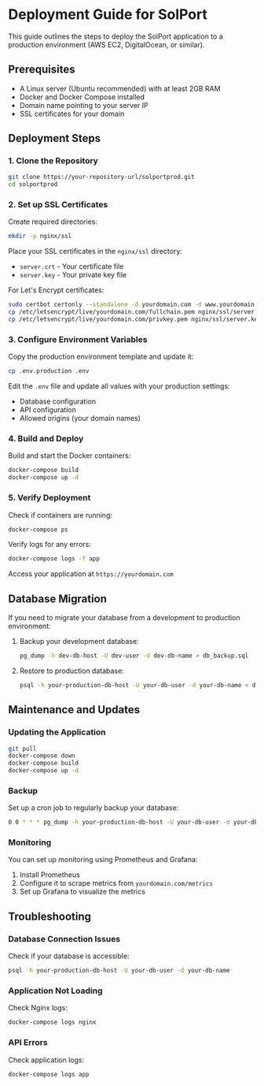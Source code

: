 # Deployment Guide for SolPort

This guide outlines the steps to deploy the SolPort application to a production environment (AWS EC2, DigitalOcean, or similar).

## Prerequisites

- A Linux server (Ubuntu recommended) with at least 2GB RAM
- Docker and Docker Compose installed
- Domain name pointing to your server IP
- SSL certificates for your domain

## Deployment Steps

### 1. Clone the Repository

```bash
git clone https://your-repository-url/solportprod.git
cd solportprod
```

### 2. Set up SSL Certificates

Create required directories:

```bash
mkdir -p nginx/ssl
```

Place your SSL certificates in the `nginx/ssl` directory:
- `server.crt` - Your certificate file
- `server.key` - Your private key file

For Let's Encrypt certificates:

```bash
sudo certbot certonly --standalone -d yourdomain.com -d www.yourdomain.com
cp /etc/letsencrypt/live/yourdomain.com/fullchain.pem nginx/ssl/server.crt
cp /etc/letsencrypt/live/yourdomain.com/privkey.pem nginx/ssl/server.key
```

### 3. Configure Environment Variables

Copy the production environment template and update it:

```bash
cp .env.production .env
```

Edit the `.env` file and update all values with your production settings:
- Database configuration
- API configuration
- Allowed origins (your domain names)

### 4. Build and Deploy

Build and start the Docker containers:

```bash
docker-compose build
docker-compose up -d
```

### 5. Verify Deployment

Check if containers are running:

```bash
docker-compose ps
```

Verify logs for any errors:

```bash
docker-compose logs -f app
```

Access your application at `https://yourdomain.com`

## Database Migration

If you need to migrate your database from a development to production environment:

1. Backup your development database:
   ```bash
   pg_dump -h dev-db-host -U dev-user -d dev-db-name > db_backup.sql
   ```

2. Restore to production database:
   ```bash
   psql -h your-production-db-host -U your-db-user -d your-db-name < db_backup.sql
   ```

## Maintenance and Updates

### Updating the Application

```bash
git pull
docker-compose down
docker-compose build
docker-compose up -d
```

### Backup

Set up a cron job to regularly backup your database:

```bash
0 0 * * * pg_dump -h your-production-db-host -U your-db-user -d your-db-name > /path/to/backups/solport_$(date +\%Y\%m\%d).sql
```

### Monitoring

You can set up monitoring using Prometheus and Grafana:

1. Install Prometheus
2. Configure it to scrape metrics from `yourdomain.com/metrics`
3. Set up Grafana to visualize the metrics

## Troubleshooting

### Database Connection Issues

Check if your database is accessible:

```bash
psql -h your-production-db-host -U your-db-user -d your-db-name
```

### Application Not Loading

Check Nginx logs:

```bash
docker-compose logs nginx
```

### API Errors

Check application logs:

```bash
docker-compose logs app
``` 